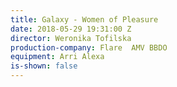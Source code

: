 ```yaml
---
title: Galaxy - Women of Pleasure
date: 2018-05-29 19:31:00 Z
director: Weronika Tofilska
production-company: Flare  AMV BBDO
equipment: Arri Alexa
is-shown: false
---
```


